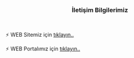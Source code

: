 ### <div align="center">İletişim Bilgilerimiz</div>  
  <br>

⚡ WEB Sitemiz için [tıklayın..](https://alfa200iptv.com)  
  
⚡ WEB Portalımız için [tıklayın..](https://w100p.com)  
